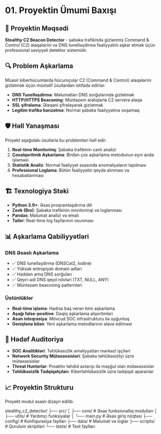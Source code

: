 # 01. Proyektin Ümumi Baxışı

## 🎯 Proyektin Məqsədi

**Stealthy C2 Beacon Detector** - şəbəkə trafikində gizlənmiş Command & Control (C2) əlaqələrini və DNS tunelləşdirmə fəaliyyətini aşkar etmək üçün professional səviyyəli detektor sistemidir.

## 🔍 Problem Aşkarlama

Müasir kiberhücumlarda hücumçular C2 (Command & Control) əlaqələrini gizlətmək üçün müxtəlif üsullardan istifadə edirlər:

- **DNS Tunelləşdirmə**: Məlumatları DNS sorğularında gizlətmək
- **HTTP/HTTPS Beaconing**: Müntəzəm aralıqlarla C2 serverə əlaqə
- **SSL şifrələmə**: Əlaqəni şifrələyərək gizlətmək
- **Legitim trafikə bənzətmə**: Normal şəbəkə fəaliyyətinə oxşamaq

## 🛡️ Həll Yanaşması

Proyekt aşağıdakı üsullarla bu problemləri həll edir:

1. **Real-time Monitorinq**: Şəbəkə trafikinin canlı analizi
2. **Çoxalqoritmik Aşkarlama**: Birdən çox aşkarlama metodunun eyni anda işləməsi
3. **Statistik Analiz**: Normal fəaliyyət əsasında anomaliyaların tapılması
4. **Professional Loglama**: Bütün fəaliyyətin qeydə alınması və hesabatlanması

## 🏗️ Texnologiya Stəki

- **Python 3.9+**: Əsas proqramlaşdırma dili
- **Zeek (Bro)**: Şəbəkə trafikinin monitorinqi və loglanması
- **Pandas**: Məlumat analizi və emalı
- **Tailer**: Real-time log fayllarının oxunması

## 📊 Aşkarlama Qabiliyyətləri

### DNS Əsaslı Aşkarlama
- ✅ DNS tunelləşdirmə (DNSCat2, Iodine)
- ✅ Yüksək entropiyalı domain adları
- ✅ Həddən artıq DNS sorğuları
- ✅ Qeyri-adi DNS qeyd növləri (TXT, NULL, ANY)
- ✅ Müntəzəm beaconing patternləri

### Üstünlüklər
- **Real-time işləmə**: Hadisə baş verən kimi aşkarlama
- **Aşağı false-positive**: Dəqiq aşkarlama alqoritmləri
- **Asan inteqrasiya**: Mövcud SOC infrastrukturu ilə uyğunluq
- **Genişlənə bilən**: Yeni aşkarlama metodlarının əlavə edilməsi

## 🎯 Hədəf Auditoriya

- **SOC Analitikləri**: Təhlükəsizlik əməliyyatları mərkəzi işçiləri
- **Network Security Mütəxəssisləri**: Şəbəkə təhlükəsizliyi üzrə mütəxəssislər
- **Threat Hunterlar**: Proaktiv təhdid axtarışı ilə məşğul olan mütəxəssislər
- **Təhlükəsizlik Tədqiqatçıları**: Kibertəhlükəsizlik üzrə tədqiqat aparanlar

## 📈 Proyektin Strukturu

Proyekt modul əsaslı dizayn edilib:

stealthy_c2_detector/
├── src/
│ ├── core/ # Əsas funksionallıq modulları
│ ├── utils/ # Yardımçı funksiyalar
│ └── main.py # Əsas giriş nöqtəsi
├── config/ # Konfiqurasiya faylları
├── data/ # Məlumat və loglar
├── scripts/ # Qurulum skriptləri
└── tests/ # Test faylları
